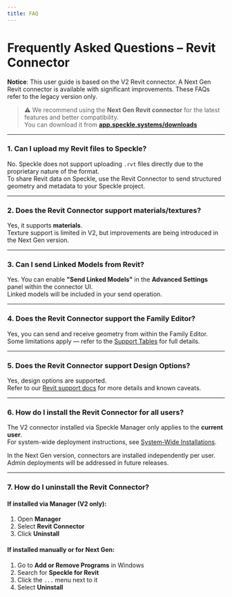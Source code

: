 ```yaml
---
title: FAQ
---
```


# Frequently Asked Questions – Revit Connector

<div class="banner-ribbon">
  <span><b>Notice</b>: This user guide is based on the V2 Revit connector.</span>
  <span class="next-gen">A Next Gen Revit connector is available with significant improvements. These FAQs refer to the legacy version only.</span>
</div>

> ⚠️ We recommend using the **Next Gen Revit connector** for the latest features and better compatibility.  
> You can download it from [**app.speckle.systems/downloads**](https://app.speckle.systems/downloads)

---

### 1. Can I upload my Revit files to Speckle?

No. Speckle does not support uploading `.rvt` files directly due to the proprietary nature of the format.  
To share Revit data on Speckle, use the Revit Connector to send structured geometry and metadata to your Speckle project.

---

### 2. Does the Revit Connector support materials/textures?

Yes, it supports **materials**.  
Texture support is limited in V2, but improvements are being introduced in the Next Gen version.

---

### 3. Can I send Linked Models from Revit?

Yes. You can enable **"Send Linked Models"** in the **Advanced Settings** panel within the connector UI.  
Linked models will be included in your send operation.

---

### 4. Does the Revit Connector support the Family Editor?

Yes, you can send and receive geometry from within the Family Editor.  
Some limitations apply — refer to the [Support Tables](/user/support-tables.html#revit) for full details.

---

### 5. Does the Revit Connector support Design Options?

Yes, design options are supported.  
Refer to our [Revit support docs](/user/revit) for more details and known caveats.

---

### 6. How do I install the Revit Connector for all users?

The V2 connector installed via Speckle Manager only applies to the **current user**.  
For system-wide deployment instructions, see [System-Wide Installations](/user/installing.html#system-wide-installations).

In the Next Gen version, connectors are installed independently per user. Admin deployments will be addressed in future releases.

---

### 7. How do I uninstall the Revit Connector?

#### If installed via Manager (V2 only):

1. Open **Manager**
2. Select **Revit Connector**
3. Click **Uninstall**

#### If installed manually or for Next Gen:

1. Go to **Add or Remove Programs** in Windows
2. Search for **Speckle for Revit**
3. Click the `...` menu next to it
4. Select **Uninstall**
